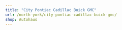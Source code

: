 ```yaml
---
title: "City Pontiac Cadillac Buick GMC"
url: /north-york/city-pontiac-cadillac-buick-gmc/
shop: Autohaus
---
```

